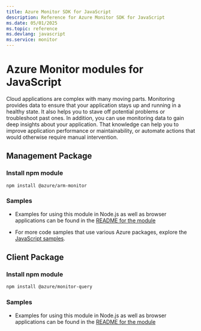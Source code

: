 ```yaml
---
title: Azure Monitor SDK for JavaScript
description: Reference for Azure Monitor SDK for JavaScript
ms.date: 05/01/2025
ms.topic: reference
ms.devlang: javascript
ms.service: monitor
---
```

# Azure Monitor modules for JavaScript

Cloud applications are complex with many moving parts. Monitoring provides data to ensure that your application stays up and running in a healthy state. It also helps you to stave off potential problems or troubleshoot past ones. In addition, you can use monitoring data to gain deep insights about your application. That knowledge can help you to improve application performance or maintainability, or automate actions that would otherwise require manual intervention.

## Management Package

### Install npm module

```bash
npm install @azure/arm-monitor
```

### Samples

* Examples for using this module in Node.js as well as browser applications can be found in the [README for the module](https://www.npmjs.com/package/@azure/arm-monitor)

* For more code samples that use various Azure packages, explore the [JavaScript samples](https://github.com/Azure/azure-sdk-for-js/tree/main/sdk/monitor/arm-monitor#sample-code).

## Client Package

### Install npm module

```bash
npm install @azure/monitor-query
```

### Samples

* Examples for using this module in Node.js as well as browser applications can be found in the [README for the module](https://www.npmjs.com/package/@azure/monitor-query)